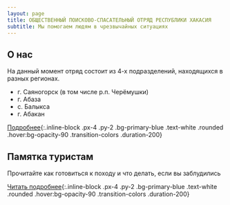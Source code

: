 ```yaml
---
layout: page
title: ОБЩЕСТВЕННЫЙ ПОИСКОВО-СПАСАТЕЛЬНЫЙ ОТРЯД РЕСПУБЛИКИ ХАКАСИЯ
subtitle: Мы помогаем людям в чрезвычайных ситуациях
---
```


## О нас

На данный момент отряд состоит из 4-х подразделений, находящихся в разных регионах.

- г. Саяногорск (в том числе р.п. Черёмушки)
- г. Абаза
- с. Балыкса
- г. Абакан

[Подробнее](/about/){:.inline-block .px-4 .py-2 .bg-primary-blue .text-white .rounded .hover:bg-opacity-90 .transition-colors .duration-200}

## Памятка туристам

Прочитайте как готовиться к походу и что делать, если вы заблудились

[Читать подробнее](/guide/){:.inline-block .px-4 .py-2 .bg-primary-blue .text-white .rounded .hover:bg-opacity-90 .transition-colors .duration-200}
